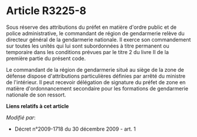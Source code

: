 # Article R3225-8

Sous réserve des attributions du préfet en matière d'ordre public et de police administrative, le commandant de région de
gendarmerie relève du directeur général de la gendarmerie nationale. Il exerce son commandement sur toutes les unités qui lui
sont subordonnées à titre permanent ou temporaire dans les conditions prévues par le titre 2 du livre II de la première
partie du présent code.

Le commandant de la région de gendarmerie situé au siège de la zone de défense dispose d'attributions particulières définies
par arrêté du ministre de l'intérieur. Il peut recevoir délégation de signature du préfet de zone en matière d'ordonnancement
secondaire pour les formations de gendarmerie nationale de son ressort.

**Liens relatifs à cet article**

_Modifié par_:

  - Décret n°2009-1718 du 30 décembre 2009 - art. 1
